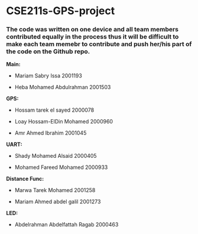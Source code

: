 # CSE211s-GPS-project
### The code was written on one device and all team members contributed equally in the process thus it will be difficult to make each team memebr to contribute and push her/his part of the code on the Github repo.
**Main:**
- Mariam Sabry Issa 2001193
* Heba Mohamed Abdulrahman 2001503

**GPS:**
- Hossam tarek el sayed 2000078

* Loay Hossam-ElDin Mohamed 2000960

+ Amr Ahmed Ibrahim 2001045

**UART:**

- Shady Mohamed Alsaid 2000405

* Mohamed Fareed Mohamed 2000933

**Distance Func:**

* Marwa Tarek Mohamed 2001258

- Mariam Ahmed abdel galil 2001273

**LED:**

- Abdelrahman Abdelfattah Ragab 2000463
